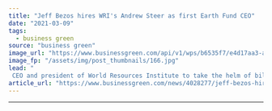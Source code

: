 ```yaml
---
title: "Jeff Bezos hires WRI's Andrew Steer as first Earth Fund CEO"
date: "2021-03-09"
tags: 
  - business green
source: "business green"
image_url: "https://www.businessgreen.com/api/v1/wps/b6535f7/e4d17aa3-ace0-44ff-82fa-0681176fb6eb/4/jeff-bezos-amazon-kindle-fire-185x114.jpg"
image_fp: "/assets/img/post_thumbnails/166.jpg"
lead: "
 CEO and president of World Resources Institute to take the helm of billionaire Amazon founder's climate philanthropy over coming weeks ..."
article_url: "https://www.businessgreen.com/news/4028277/jeff-bezos-hires-wri-andrew-steer-earth-fund-ceo"
---
```


---
